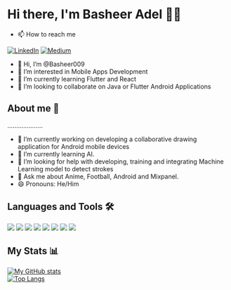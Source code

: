 # Hi there, I'm Basheer Adel 👋🏼

- 📫 How to reach me

[![LinkedIn](https://img.shields.io/badge/LinkedIn-blue?style=plastic&logo=linkedin&labelColor=blue)](https://www.linkedin.com/in/basheeradel009/)  [![Medium](https://img.shields.io/badge/Gmail-white?style=plastic&logo=gmail&labelColor=white)](mailto:basheeradel009@gmail.com)


- 👋 Hi, I’m @Basheer009
- 👀 I’m interested in Mobile Apps Development
- 🌱 I’m currently learning Flutter and React
- 💞️ I’m looking to collaborate on Java or Flutter Android Applications

## About me 🙂
....................


- 🔭 I’m currently working on developing a collaborative drawing application for Android mobile devices
- 🌱 I’m currently learning AI.
- 🤔 I’m looking for help with developing, training and integrating Machine Learning model to detect strokes
- 💬 Ask me about Anime, Football, Android and Mixpanel.
- 😄 Pronouns: He/Him

## Languages and Tools 🛠
![](https://img.icons8.com/color/48/000000/java-coffee-cup-logo--v1.png) ![](https://img.icons8.com/color/48/000000/kotlin.png)
![](https://img.icons8.com/color/48/000000/android-studio--v3.png) ![](https://img.icons8.com/color/48/000000/git.png) 
![](https://img.icons8.com/color/48/000000/arduino.png) ![](https://img.icons8.com/color/48/000000/raspberry-pi.png)
![](https://img.icons8.com/fluency/48/000000/unity.png) ![](https://img.icons8.com/color/48/000000/nodejs.png) 

## My Stats 📊
[![My GitHub stats](https://github-readme-stats.vercel.app/api?username=Basheer009&show_icons=true&theme=dracula)](https://github.com/Basheer009/Basheer009)
<br>
[![Top Langs](https://github-readme-stats.vercel.app/api/top-langs/?username=Basheer009&layout=compact&theme=dracula)](https://github.com/Basheer009/Basheer009) 


<!---
Basheer009/Basheer009 is a ✨ special ✨ repository because its `README.md` (this file) appears on your GitHub profile.
You can click the Preview link to take a look at your changes.
--->
